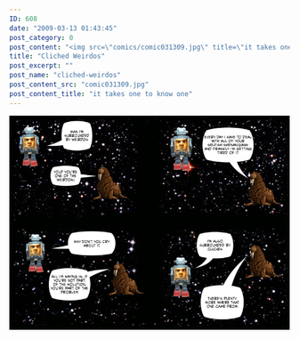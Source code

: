 ```yaml
---
ID: 608
date: "2009-03-13 01:43:45"
post_category: 0
post_content: "<img src=\"comics/comic031309.jpg\" title=\"it takes one to know one\" />"
title: "Cliched Weirdos"
post_excerpt: ""
post_name: "cliched-weirdos"
post_content_src: "comic031309.jpg"
post_content_title: "it takes one to know one"
---
```



[![it takes one to know one](/comics-hi-res/comic031309.jpg)](/comics-hi-res/comic031309.jpg)
